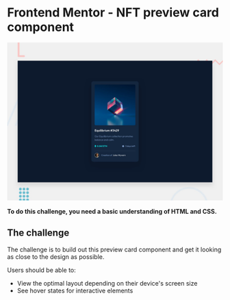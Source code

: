 # Frontend Mentor - NFT preview card component

![Design preview for the NFT preview card component coding challenge](./design/desktop-preview.jpg)

**To do this challenge, you need a basic understanding of HTML and CSS.**

## The challenge

The challenge is to build out this preview card component and get it looking as close to the design as possible.

Users should be able to:

- View the optimal layout depending on their device's screen size
- See hover states for interactive elements

